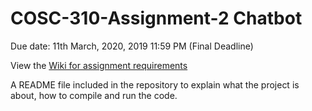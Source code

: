 # COSC-310-Assignment-2 Chatbot
Due date: 11th March, 2020, 2019 11:59 PM (Final Deadline)

View the [Wiki for assignment requirements](https://github.com/sealin-co/COSC-310-Assignment-2-Chatbot/wiki/Assignment-requirements)

A README file included in the repository to explain what the project is about, how to compile and run the code.
